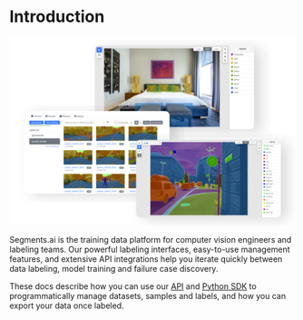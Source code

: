 # Introduction

![](.gitbook/assets/overview.png)

Segments.ai is the training data platform for computer vision engineers and labeling teams. Our powerful labeling interfaces, easy-to-use management features, and extensive API integrations help you iterate quickly between data labeling, model training and failure case discovery.

These docs describe how you can use our [API](api.md) and [Python SDK](python-sdk.md) to programmatically manage datasets, samples and labels, and how you can export your data once labeled.



